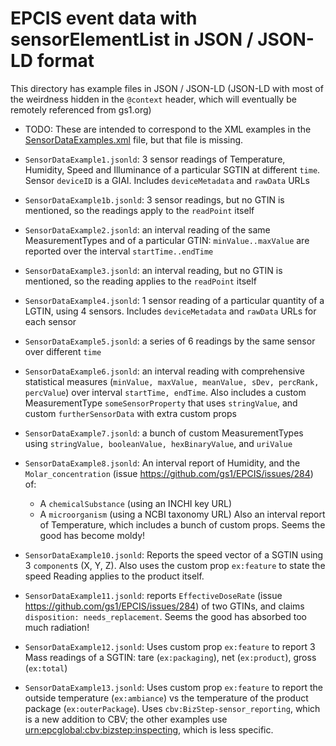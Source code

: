 # EPCIS event data with sensorElementList in JSON / JSON-LD format

This directory has example files in JSON / JSON-LD  (JSON-LD with most of the weirdness hidden in the `@context` header, which will eventually be remotely referenced from gs1.org)
- TODO: These are intended to correspond to the XML examples in the [SensorDataExamples.xml](../../XSD/SensorDataExamples.xml) file, but that file is missing.

- `SensorDataExample1.jsonld`:
   3 sensor readings of Temperature, Humidity, Speed and Illuminance of a particular SGTIN at different `time`. Sensor `deviceID` is a GIAI. Includes `deviceMetadata` and `rawData` URLs
- `SensorDataExample1b.jsonld`:
   3 sensor readings, but no GTIN is mentioned, so the readings apply to the `readPoint` itself
- `SensorDataExample2.jsonld`:
   an interval reading of the same MeasurementTypes and of a particular GTIN:
   `minValue..maxValue` are reported over the interval `startTime..endTime`
- `SensorDataExample3.jsonld`:
   an interval reading, but no GTIN is mentioned, so the reading applies to the `readPoint` itself
- `SensorDataExample4.jsonld`:
   1 sensor reading of a particular quantity of a LGTIN, using 4 sensors. Includes `deviceMetadata` and `rawData` URLs for each sensor
- `SensorDataExample5.jsonld`:
   a series of 6 readings by the same sensor over different `time`
- `SensorDataExample6.jsonld`:
   an interval reading with comprehensive statistical measures (`minValue, maxValue, meanValue, sDev, percRank, percValue`) over interval `startTime, endTime`.
   Also includes a custom MeasurementType `someSensorProperty` that uses `stringValue`, and custom `furtherSensorData` with extra custom props
- `SensorDataExample7.jsonld`:
   a bunch of custom MeasurementTypes using `stringValue, booleanValue, hexBinaryValue`, and `uriValue`
- `SensorDataExample8.jsonld`:
   An interval report of Humidity, and the `Molar_concentration` (issue https://github.com/gs1/EPCIS/issues/284) of:
   - A `chemicalSubstance` (using an INCHI key URL)
   - A `microorganism` (using a NCBI taxonomy URL)
   Also an interval report of Temperature, which includes a bunch of custom props.
   Seems the good has become moldy!
- `SensorDataExample10.jsonld`:
   Reports the speed vector of a SGTIN using 3 `component`s (X, Y, Z).
   Also uses the custom prop `ex:feature` to state the speed Reading applies to the product itself.
- `SensorDataExample11.jsonld`:
   reports `EffectiveDoseRate` (issue https://github.com/gs1/EPCIS/issues/284) of two GTINs, 
   and claims `disposition: needs_replacement`.
   Seems the good has absorbed too much radiation!
- `SensorDataExample12.jsonld`:
   Uses custom prop `ex:feature` to report 3 Mass readings of a SGTIN:
   tare (`ex:packaging`), net (`ex:product`), gross (`ex:total`)
- `SensorDataExample13.jsonld`:
   Uses custom prop `ex:feature` to report the outside temperature (`ex:ambiance`) vs the temperature of the product package (`ex:outerPackage`).
   Uses `cbv:BizStep-sensor_reporting`, which is a new addition to CBV; the other examples use <urn:epcglobal:cbv:bizstep:inspecting>, which is less specific.
